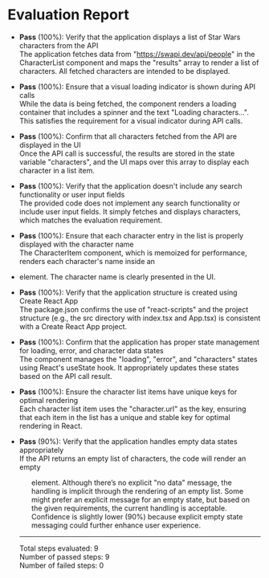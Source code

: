 # Evaluation Report

- **Pass** (100%): Verify that the application displays a list of Star Wars characters from the API  
  The application fetches data from "https://swapi.dev/api/people" in the CharacterList component and maps the "results" array to render a list of characters. All fetched characters are intended to be displayed.

- **Pass** (100%): Ensure that a visual loading indicator is shown during API calls  
  While the data is being fetched, the component renders a loading container that includes a spinner and the text "Loading characters…". This satisfies the requirement for a visual indicator during API calls.

- **Pass** (100%): Confirm that all characters fetched from the API are displayed in the UI  
  Once the API call is successful, the results are stored in the state variable "characters", and the UI maps over this array to display each character in a list item.

- **Pass** (100%): Verify that the application doesn't include any search functionality or user input fields  
  The provided code does not implement any search functionality or include user input fields. It simply fetches and displays characters, which matches the evaluation requirement.

- **Pass** (100%): Ensure that each character entry in the list is properly displayed with the character name  
  The CharacterItem component, which is memoized for performance, renders each character's name inside an <li> element. The character name is clearly presented in the UI.

- **Pass** (100%): Verify that the application structure is created using Create React App  
  The package.json confirms the use of "react-scripts" and the project structure (e.g., the src directory with index.tsx and App.tsx) is consistent with a Create React App project.

- **Pass** (100%): Confirm that the application has proper state management for loading, error, and character data states  
  The component manages the "loading", "error", and "characters" states using React's useState hook. It appropriately updates these states based on the API call result.

- **Pass** (100%): Ensure the character list items have unique keys for optimal rendering  
  Each character list item uses the "character.url" as the key, ensuring that each item in the list has a unique and stable key for optimal rendering in React.

- **Pass** (90%): Verify that the application handles empty data states appropriately  
  If the API returns an empty list of characters, the code will render an empty <ul> element. Although there’s no explicit "no data" message, the handling is implicit through the rendering of an empty list. Some might prefer an explicit message for an empty state, but based on the given requirements, the current handling is acceptable. Confidence is slightly lower (90%) because explicit empty state messaging could further enhance user experience.

---

Total steps evaluated: 9  
Number of passed steps: 9  
Number of failed steps: 0